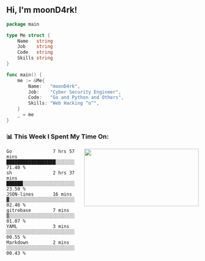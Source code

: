 <h2> Hi, I'm moonD4rk!</h2>

```go
package main

type Me struct {
	Name   string
	Job    string
	Code   string
	Skills string
}

func main() {
	me := &Me{
		Name:   "moonD4rk",
		Job:    "Cyber Security Engineer",
		Code:   "Go and Python and Others",
		Skills: "Web Hacking ^o^",
	}
	_ = me
}
```

<h3>📊 This Week I Spent My Time On:</h3>
<img align='right' src="https://github-readme-stats.vercel.app/api?username=moond4rk&show_icons=true&theme=radical", width="300" height="150">

<!--START_SECTION:waka-->

```text
Go               7 hrs 57 mins   ██████████████████░░░░░░░   71.40 %
sh               2 hrs 37 mins   ██████░░░░░░░░░░░░░░░░░░░   23.50 %
JSON-lines       16 mins         ▓░░░░░░░░░░░░░░░░░░░░░░░░   02.46 %
gitrebase        7 mins          ▒░░░░░░░░░░░░░░░░░░░░░░░░   01.07 %
YAML             3 mins          ░░░░░░░░░░░░░░░░░░░░░░░░░   00.55 %
Markdown         2 mins          ░░░░░░░░░░░░░░░░░░░░░░░░░   00.43 %
```

<!--END_SECTION:waka-->

